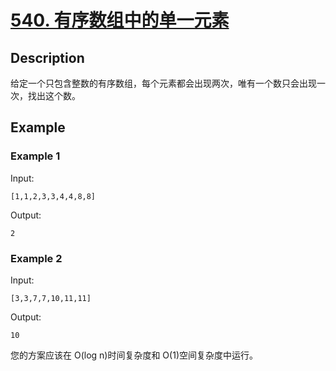 # [540. 有序数组中的单一元素](https://leetcode-cn.com/problems/single-element-in-a-sorted-array/)
## Description
给定一个只包含整数的有序数组，每个元素都会出现两次，唯有一个数只会出现一次，找出这个数。
## Example
### Example 1
Input:  
```
[1,1,2,3,3,4,4,8,8]
```
Output:
```
2
```
### Example 2
Input:  
```
[3,3,7,7,10,11,11]
```
Output:
```
10
```
您的方案应该在 O(log n)时间复杂度和 O(1)空间复杂度中运行。
